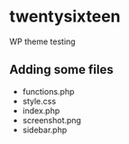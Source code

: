 # twentysixteen
WP theme testing

## Adding some files
- functions.php
- style.css
- index.php
- screenshot.png
- sidebar.php